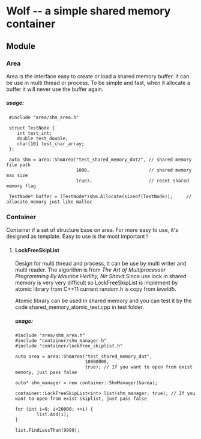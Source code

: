# Wolf -- a simple shared memory container

## Module

### Area
Area is the interface easy to create or load a shared memory buffer. 
It can be use in multi thread or process.
To be simple and fast, when it allocate a buffer it will never use the buffer again.

##### usage: 
~~~~
 #include "area/shm_area.h"
 
 struct TestNode {
    int test_int;
    double test_double;
    char[10] test_char_array;
 };
 
 auto shm = area::ShmArea("test_shared_memory_dat2", // shared memory file path 
                          1000,                      // shared memory max size
                          true);                     // reset shared memory flag
                          
 TestNode* buffer = (TestNode*)shm.Allocate(sizeof(TestNode));     // allocate memory just like malloc
~~~~ 


### Container
Container if a set of structure base on area. 
For more easy to use, it's designed as template.
Easy to use is the most important !

1. #### LockFreeSkipList
   
   Design for multi thread and process, it can be use by multi writer and multi reader.
   The algorithm is from *The Art of Multiprocessor Programming By Maurice Herlihy, Nir Shavit*
   Since use lock in shared memory is very very difficult so LockFreeSkipList is implement by atomic library from C++11
   current random.h is copy from *leveldb*.
   
   Atomic library can be used in shared memory and you can test it by the code shared_memory_atomic_test.cpp in test folder.
   
   ##### usage:
   ~~~~
   #include "area/shm_area.h"
   #include "container/shm_manager.h"
   #include "container/lockfree_skiplist.h"
   
   auto area = area::ShmArea("test_shared_memory_dat", 
                             10000000,
                             true); // If you want to open from exist memory, just pass false
                             
   auto* shm_manager = new container::ShmManager(&area); 
   
   container::LockFreeSkipList<int> list(shm_manager, true); // If you want to open from exist skiplist, just pass false
   
   for (int i=0; i<20000; ++i) {
           list.Add(i);
   }
   
   list.FindLessThan(9999);
   
   ~~~~
